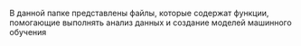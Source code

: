 В данной папке представлены файлы, которые содержат функции, помогающие выполнять анализ данных и создание моделей машинного обучения
